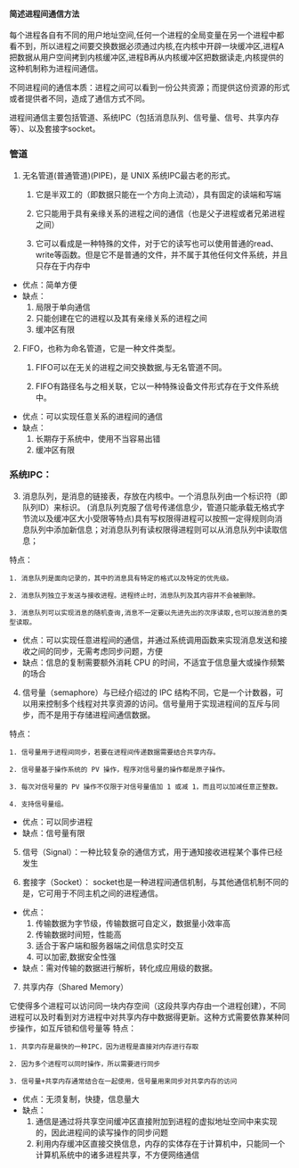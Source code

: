 #### 简述进程间通信方法

每个进程各自有不同的用户地址空间,任何一个进程的全局变量在另一个进程中都看不到，所以进程之间要交换数据必须通过内核,在内核中开辟一块缓冲区,进程A把数据从用户空间拷到内核缓冲区,进程B再从内核缓冲区把数据读走,内核提供的这种机制称为进程间通信。

不同进程间的通信本质：进程之间可以看到一份公共资源；而提供这份资源的形式或者提供者不同，造成了通信方式不同。

进程间通信主要包括管道、系统IPC（包括消息队列、信号量、信号、共享内存等）、以及套接字socket。



### 管道

1. 无名管道(普通管道)(PIPE)，是 UNIX 系统IPC最古老的形式。


    1. 它是半双工的（即数据只能在一个方向上流动），具有固定的读端和写端
    
    2. 它只能用于具有亲缘关系的进程之间的通信（也是父子进程或者兄弟进程之间）
    
    3. 它可以看成是一种特殊的文件，对于它的读写也可以使用普通的read、write等函数。但是它不是普通的文件，并不属于其他任何文件系统，并且只存在于内存中


* 优点：简单方便
* 缺点：
  1. 局限于单向通信 
  2. 只能创建在它的进程以及其有亲缘关系的进程之间
  3. 缓冲区有限

2. FIFO，也称为命名管道，它是一种文件类型。

   1. FIFO可以在无关的进程之间交换数据,与无名管道不同。

   2. FIFO有路径名与之相关联，它以一种特殊设备文件形式存在于文件系统中。

* 优点：可以实现任意关系的进程间的通信
* 缺点：
  1. 长期存于系统中，使用不当容易出错
  2. 缓冲区有限

### 系统IPC：

3. 消息队列，是消息的链接表，存放在内核中。一个消息队列由一个标识符（即队列ID）来标识。 (消息队列克服了信号传递信息少，管道只能承载无格式字节流以及缓冲区大小受限等特点)具有写权限得进程可以按照一定得规则向消息队列中添加新信息；对消息队列有读权限得进程则可以从消息队列中读取信息；

特点：

    1. 消息队列是面向记录的，其中的消息具有特定的格式以及特定的优先级。
    
    2. 消息队列独立于发送与接收进程。进程终止时，消息队列及其内容并不会被删除。
    
    3. 消息队列可以实现消息的随机查询,消息不一定要以先进先出的次序读取,也可以按消息的类型读取。


* 优点：可以实现任意进程间的通信，并通过系统调用函数来实现消息发送和接收之间的同步，无需考虑同步问题，方便
* 缺点：信息的复制需要额外消耗 CPU 的时间，不适宜于信息量大或操作频繁的场合

4. 信号量（semaphore）与已经介绍过的 IPC 结构不同，它是一个计数器，可以用来控制多个线程对共享资源的访问。信号量用于实现进程间的互斥与同步，而不是用于存储进程间通信数据。

特点：

    1. 信号量用于进程间同步，若要在进程间传递数据需要结合共享内存。
    
    2. 信号量基于操作系统的 PV 操作，程序对信号量的操作都是原子操作。
    
    3. 每次对信号量的 PV 操作不仅限于对信号量值加 1 或减 1，而且可以加减任意正整数。
    
    4. 支持信号量组。


* 优点：可以同步进程
* 缺点：信号量有限

5. 信号（Signal）：一种比较复杂的通信方式，用于通知接收进程某个事件已经发生

6. 套接字（Socket）：
   socket也是一种进程间通信机制，与其他通信机制不同的是，它可用于不同主机之间的进程通信。

* 优点：
  1. 传输数据为字节级，传输数据可自定义，数据量小效率高
  2. 传输数据时间短，性能高
  3. 适合于客户端和服务器端之间信息实时交互
  4. 可以加密,数据安全性强
* 缺点：需对传输的数据进行解析，转化成应用级的数据。

7. 共享内存（Shared Memory）

它使得多个进程可以访问同一块内存空间（这段共享内存由一个进程创建），不同进程可以及时看到对方进程中对共享内存中数据得更新。这种方式需要依靠某种同步操作，如互斥锁和信号量等
特点：

    1. 共享内存是最快的一种IPC，因为进程是直接对内存进行存取
    
    2. 因为多个进程可以同时操作，所以需要进行同步
    
    3. 信号量+共享内存通常结合在一起使用，信号量用来同步对共享内存的访问


* 优点：无须复制，快捷，信息量大
* 缺点：
  1. 通信是通过将共享空间缓冲区直接附加到进程的虚拟地址空间中来实现的，因此进程间的读写操作的同步问题
  2. 利用内存缓冲区直接交换信息，内存的实体存在于计算机中，只能同一个计算机系统中的诸多进程共享，不方便网络通信
